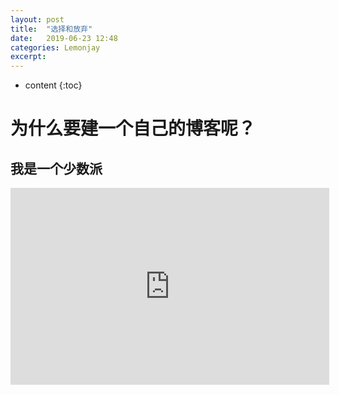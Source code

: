 ```yaml
---
layout: post
title:  "选择和放弃"
date:   2019-06-23 12:48
categories: Lemonjay
excerpt: 
---
```


* content
{:toc}


# 为什么要建一个自己的博客呢？

## 我是一个少数派
<iframe width="510" height="315" src="http://720yun.com/t/939jrpwy5y3?scene_id=26113239" frameborder="0"></iframe>


